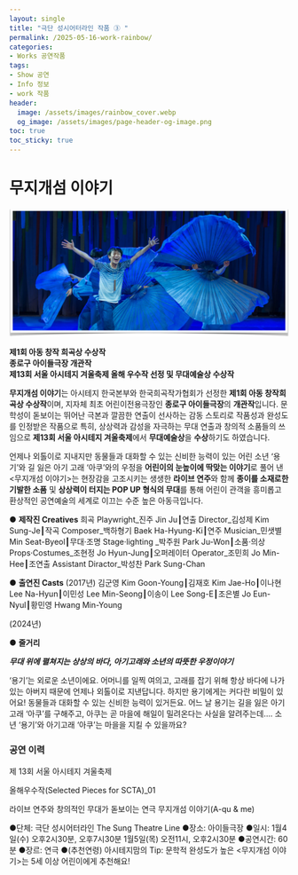```yaml
---
layout: single
title: "극단 성시어터라인 작품 ③ "
permalink: /2025-05-16-work-rainbow/
categories:
- Works 공연작품
tags:
- Show 공연
- Info 정보
- work 작품
header:
  image: /assets/images/rainbow_cover.webp
  og_image: /assets/images/page-header-og-image.png
toc: true
toc_sticky: true
---
```

# 무지개섬 이야기

![무지개섬이야기](/assets/images/rainbow_cover.webp)

**제1회 아동 창작 희곡상 수상작**<br>
**종로구 아이들극장 개관작**<br>
**제13회 서울 아시테지 겨울축제 올해 우수작 선정 및 무대예술상 수상작**<br>


**무지개섬 이야기**는 아시테지 한국본부와 한국희곡작가협회가 선정한 **제1회 아동 창작희곡상 수상작**이며, 지자체 최초 어린이전용극장인 **종로구 아이들극장**의 **개관작**입니다. 문학성이 돋보이는 뛰어난 극본과 깔끔한 연출이 선사하는 감동 스토리로 작품성과 완성도를 인정받은 작품으로 특히, 상상력과 감성을 자극하는 무대 연출과 창의적 소품들의 쓰임으로 **제13회 서울 아시테지 겨울축제**에서 **무대예술상**을 **수상**하기도 하였습니다.

언제나 외톨이로 지내지만 동물들과 대화할 수 있는 신비한 능력이 있는 어린 소년 ‘용기’와 길 잃은 아기 고래 ‘아쿠’와의 우정을 **어린이의 눈높이에 딱맞는 이야기**로 풀어 낸 <무지개섬 이야기>는 현장감을 고조시키는 생생한 **라이브 연주**와 함께 **종이를 소재로한 기발한 소품** 및 **상상력이 터지는 POP UP 형식의 무대**를 통해 어린이 관객을 흥미롭고 환상적인 공연예술의 세계로 이끄는 수준 높은 아동극입니다.


● **제작진 Creatives**
희곡 Playwright_진주 Jin Ju┃연출 Director_김성제 Kim Sung-Je┃작곡 Composer_백하형기 Baek Ha-Hyung-Ki┃연주 Musician_민샛별 Min Seat-Byeol┃무대·조명 Stage·lighting _박주원 Park Ju-Won┃소품·의상 Props·Costumes_조현정 Jo Hyun-Jung┃오퍼레이터 Operator_조민희 Jo Min-Hee┃조연출 Assistant Diractor_박성찬 Park Sung-Chan

● **출연진 Casts**
(2017년) 김군영 Kim Goon-Young┃김재호 Kim Jae-Ho┃이나현 Lee Na-Hyun┃이민성 Lee Min-Seong┃이송이 Lee Song-E┃조은별 Jo Eun-Nyul┃황민영 Hwang Min-Young

(2024년) 

● **줄거리**

***무대 위에 펼쳐지는 상상의 바다,
아기고래와 소년의 따뜻한 우정이야기***

‘용기’는 외로운 소년이에요. 어머니를 일찍 여의고, 고래를 잡기 위해 항상 바다에 나가 있는 아버지 때문에 언제나 외톨이로 지낸답니다. 하지만 용기에게는 커다란 비밀이 있어요! 동물들과 대화할 수 있는 신비한 능력이 있거든요. 어느 날 용기는 길을 잃은 아기 고래 ‘아쿠’를 구해주고, 아쿠는 곧 마을에 해일이 밀려온다는 사실을 알려주는데…. 소년 ‘용기’와 아기고래 ‘아쿠’는 마을을 지킬 수 있을까요?

### 공연 이력

제 13회 서울 아시테지 겨울축제 

올해우수작(Selected Pieces for SCTA)_01

라이브 연주와 창의적인 무대가 돋보이는 연극
무지개섬 이야기(A-qu & me)

●단체: 극단 성시어터라인 The Sung Theatre Line
●장소: 아이들극장
●일시: 1월4일(수) 오후2시30분, 오후7시30분
1월5일(목) 오전11시, 오후2시30분
●공연시간: 60분 ●장르: 연극
●(추천연령) 아시테지맘의 Tip: 문학적 완성도가 높은 <무지개섬 이야기>는 5세 이상 어린이에게 추천해요!